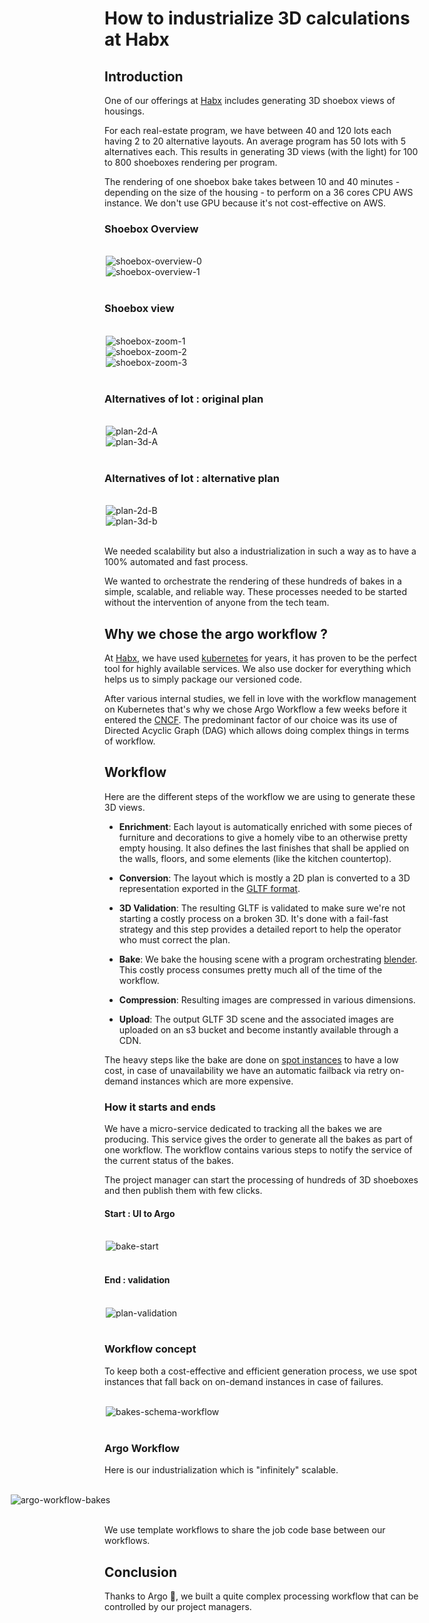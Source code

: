 <br /><br/>
# How to industrialize 3D calculations at Habx

## Introduction

One of our offerings at [Habx](https://www.habx.com) includes generating 3D shoebox views of housings.

For each real-estate program, we have between 40 and 120 lots each having 2 to 20 alternative layouts. An average program has 50 lots with 5 alternatives each. This results in generating 3D views (with the light) for 100 to 800 shoeboxes rendering per program.

The rendering of one shoebox bake takes between 10 and 40 minutes - depending on the size of the housing - to perform on a 36 cores CPU AWS instance. We don't use GPU because it's not cost-effective on AWS.

### Shoebox Overview

<br />
<div style="width: 100%; max-width: 500px; margin: 0 auto;">
<img src="./images/portfolio/ThreedAtHabx/shoebox-overview.png" alt="shoebox-overview-0"/>
</div>
<div style="width: 100%; max-width: 500px; margin: 0 auto;">
<img src="./images/portfolio/ThreedAtHabx/shoebox-overview-1.png" alt="shoebox-overview-1"/>
</div>
<br />


### Shoebox view

<br />
<div style="width: 100%; max-width: 500px; margin: 0 auto;">
<img src="./images/portfolio/ThreedAtHabx/shoebox-zoom-1.png" alt="shoebox-zoom-1"/>
</div>
<div style="width: 100%; max-width: 500px; margin: 0 auto;">
<img src="./images/portfolio/ThreedAtHabx/shoebox-zoom-2.png" alt="shoebox-zoom-2"/>
</div>
<div style="width: 100%; max-width: 500px; margin: 0 auto;">
<img src="./images/portfolio/ThreedAtHabx/shoebox-zoom-3.png" alt="shoebox-zoom-3"/>
</div>
<br />


### Alternatives of lot : original plan

<br />
<div style="width: 100%; max-width: 500px; margin: 0 auto;">
<img src="./images/portfolio/ThreedAtHabx/2D-A.png" alt="plan-2d-A"/>
</div>
<div style="width: 100%; max-width: 500px; margin: 0 auto;">
<img src="./images/portfolio/ThreedAtHabx/3D-A.png" alt="plan-3d-A"/>
</div>
<br />

### Alternatives of lot : alternative plan

<br />
<div style="width: 100%; max-width: 500px; margin: 0 auto;">
<img src="./images/portfolio/ThreedAtHabx/2D-B.png" alt="plan-2d-B"/>
</div>
<div style="width: 100%; max-width: 500px; margin: 0 auto;">
<img src="./images/portfolio/ThreedAtHabx/3D-B.png" alt="plan-3d-b"/>
</div>
<br />

We needed scalability but also a industrialization in such a way as to have a 100% automated and fast process.

We wanted to orchestrate the rendering of these hundreds of bakes in a simple, scalable, and reliable way. These processes needed to be started without the intervention of anyone from the tech team.

## Why we chose the argo workflow ?

At [Habx](https://www.habx.com), we have used [kubernetes](http://kubernetes.io/) for years, it has proven to be the perfect tool for highly available services. We also use docker for everything which helps us to simply package our versioned code.

After various internal studies, we fell in love with the workflow management on Kubernetes that's why we chose Argo Workflow a few weeks before it entered the [CNCF](https://www.cncf.io).
The predominant factor of our choice was its use of Directed Acyclic Graph (DAG) which allows doing complex things in terms of workflow.

## Workflow

Here are the different steps of the workflow we are using to generate these 3D views.

* **Enrichment**: Each layout is automatically enriched with some pieces of furniture and decorations to give a homely vibe to an otherwise pretty empty housing. It also defines the last finishes that shall be applied on the walls, floors, and some elements (like the kitchen countertop).

* **Conversion**: The layout which is mostly a 2D plan is converted to a 3D representation exported in the [GLTF format](https://fr.wikipedia.org/wiki/GlTF).

* **3D Validation**: The resulting GLTF is validated to make sure we're not starting a costly process on a broken 3D. It's done with a fail-fast strategy and this step provides a detailed report to help the operator who must correct the plan.

* **Bake**: We bake the housing scene with a program orchestrating [blender](https://www.blender.org). This costly process consumes pretty much all of the time of the workflow.

* **Compression**: Resulting images are compressed in various dimensions.

* **Upload**: The output GLTF 3D scene and the associated images are uploaded on an s3 bucket and become instantly available through a CDN.

The heavy steps like the bake are done on [spot instances](https://aws.amazon.com/ec2/spot/) to have a low cost, in case of unavailability we have an automatic failback via retry on-demand instances which are more expensive.

### How it starts and ends

We have a micro-service dedicated to tracking all the bakes we are producing. This service gives the order to generate all the bakes as part of one workflow.
The workflow contains various steps to notify the service of the current status of the bakes.

The project manager can start the processing of hundreds of 3D shoeboxes and then publish them with few clicks.

#### Start : UI to Argo

<br />
<div style="width: 100%; max-width: 500px; margin: 0 auto;">
<img src="./images/portfolio/ThreedAtHabx/bake-start.png" alt="bake-start"/>
</div>
<br />

#### End : validation

<br />
<div style="width: 100%; max-width: 500px; margin: 0 auto;">
<img src="./images/portfolio/ThreedAtHabx/validation.png" alt="plan-validation"/>
</div>
<br />

### Workflow concept

To keep both a cost-effective and efficient generation process, we use spot instances that fall back on on-demand instances in case of failures.

<br />
<div style="width: 100%; max-width: 500px; margin: 0 auto;">
<img src="./images/portfolio/ThreedAtHabx/bakes-schema-workflow.png" alt="bakes-schema-workflow"/>
</div>
<br />

### Argo Workflow

Here is our industrialization which is "infinitely" scalable.

<br />
<div style="width: calc(100% + 300px); margin: 0 -150px;">
<img src="./images/portfolio/ThreedAtHabx/argo-workflow-bakes.png" alt="argo-workflow-bakes"/>
</div>
<br />

We use template workflows to share the job code base between our workflows.

## Conclusion

Thanks to Argo 🙏, we built a quite complex processing workflow that can be controlled by our project managers.